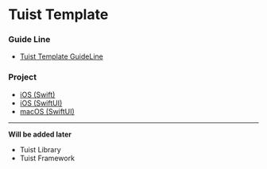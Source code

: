 # Tuist Template

### Guide Line
- [Tuist Template GuideLine](https://github.com/Tuist-Template/GuideLine)

### Project
- [iOS (Swift)](https://github.com/Tuist-Template/CleanArchitecture-iOS-Swift)
- [iOS (SwiftUI)](https://github.com/Tuist-Template/CleanArchitecture-iOS-SwiftUI)
- [macOS (SwiftUI)](https://github.com/Tuist-Template/CleanArchitecture-macOS-SwiftUI)

---
**Will be added later**
- Tuist Library
- Tuist Framework
